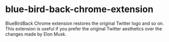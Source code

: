 # blue-bird-back-chrome-extension
BlueBirdBack Chrome extension restores the original Twitter logo and so on. This extension is useful if you prefer the original Twitter aesthetics over the changes made by Elon Musk.
